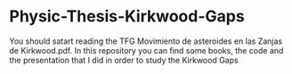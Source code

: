 # Physic-Thesis-Kirkwood-Gaps

You should satart reading the TFG Movimiento de asteroides en las Zanjas de Kirkwood.pdf. In this repository you can find some books, the code and the presentation that I did in order to study the Kirkwood Gaps

